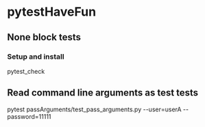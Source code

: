 # pytestHaveFun

## None block tests

### Setup and install

pytest_check

## Read command line arguments as test tests

pytest passArguments/test_pass_arguments.py --user=userA --password=11111
